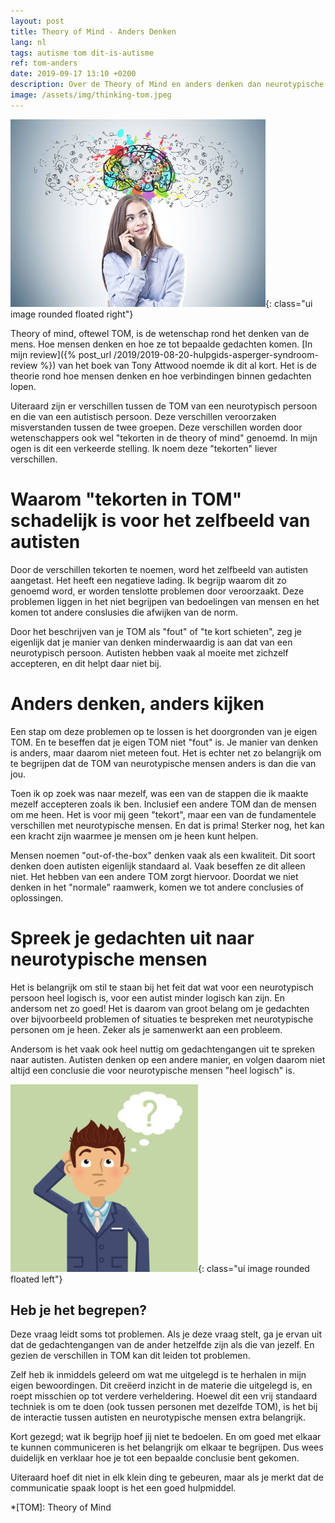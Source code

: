```yaml
---
layout: post
title: Theory of Mind - Anders Denken
lang: nl
tags: autisme tom dit-is-autisme
ref: tom-anders
date: 2019-09-17 13:10 +0200
description: Over de Theory of Mind en anders denken dan neurotypische mensen. Dit is geen gebrek maar kan juist een kwaliteit zijn.
image: /assets/img/thinking-tom.jpeg
---
```

![TOM - Anders Denken](/assets/img/thinking-tom.jpeg){: class="ui image rounded floated right"}

Theory of mind, oftewel TOM, is de wetenschap rond het denken van de mens. Hoe mensen denken en hoe ze tot bepaalde gedachten komen. [In mijn review]({% post_url /2019/2019-08-20-hulpgids-asperger-syndroom-review %}) van het boek van Tony Attwood noemde ik dit al kort. Het is de theorie rond hoe mensen denken en hoe verbindingen binnen gedachten lopen.

Uiteraard zijn er verschillen tussen de TOM van een neurotypisch persoon en die van een autistisch persoon. Deze verschillen veroorzaken misverstanden tussen de twee groepen. Deze verschillen worden door wetenschappers ook wel "tekorten in de theory of mind" genoemd. In mijn ogen is dit een verkeerde stelling. Ik noem deze "tekorten" liever verschillen.

# Waarom "tekorten in TOM" schadelijk is voor het zelfbeeld van autisten

Door de verschillen tekorten te noemen, word het zelfbeeld van autisten aangetast. Het heeft een negatieve lading. Ik begrijp waarom dit zo genoemd word, er worden tenslotte problemen door veroorzaakt. Deze problemen liggen in het niet begrijpen van bedoelingen van mensen en het komen tot andere conslusies die afwijken van de norm.

Door het beschrijven van je TOM als "fout" of "te kort schieten", zeg je eigenlijk dat je manier van denken minderwaardig is aan dat van een neurotypisch persoon. Autisten hebben vaak al moeite met zichzelf accepteren, en dit helpt daar niet bij.

# Anders denken, anders kijken

Een stap om deze problemen op te lossen is het doorgronden van je eigen TOM. En te beseffen dat je eigen TOM niet "fout" is. Je manier van denken is anders, maar daarom niet meteen fout. Het is echter net zo belangrijk om te begrijpen dat de TOM van neurotypische mensen anders is dan die van jou.

Toen ik op zoek was naar mezelf, was een van de stappen die ik maakte mezelf accepteren zoals ik ben. Inclusief een andere TOM dan de mensen om me heen. Het is voor mij geen "tekort", maar een van de fundamentele verschillen met neurotypische mensen. En dat is prima! Sterker nog, het kan een kracht zijn waarmee je mensen om je heen kunt helpen.

Mensen noemen "out-of-the-box" denken vaak als een kwaliteit. Dit soort denken doen autisten eigenlijk standaard al. Vaak beseffen ze dit alleen niet. Het hebben van een andere TOM zorgt hiervoor. Doordat we niet denken in het "normale" raamwerk, komen we tot andere conclusies of oplossingen.

# Spreek je gedachten uit naar neurotypische mensen

Het is belangrijk om stil te staan bij het feit dat wat voor een neurotypisch persoon heel logisch is, voor een autist minder logisch kan zijn. En andersom net zo goed! Het is daarom van groot belang om je gedachten over bijvoorbeeld problemen of situaties te bespreken met neurotypische personen om je heen. Zeker als je samenwerkt aan een probleem.

Andersom is het vaak ook heel nuttig om gedachtengangen uit te spreken naar autisten. Autisten denken op een andere manier, en volgen daarom niet altijd een conclusie die voor neurotypische mensen "heel logisch" is.

![Heb je het begrepen?](/assets/img/questionmarkthink.jpg){: class="ui image rounded floated left"}
## Heb je het begrepen?

Deze vraag leidt soms tot problemen. Als je deze vraag stelt, ga je ervan uit dat de gedachtengangen van de ander hetzelfde zijn als die van jezelf. En gezien de verschillen in TOM kan dit leiden tot problemen.

Zelf heb ik inmiddels geleerd om wat me uitgelegd is te herhalen in mijn eigen bewoordingen. Dit creëerd inzicht in de materie die uitgelegd is, en roept misschien op tot verdere verheldering. Hoewel dit een vrij standaard techniek is om te doen (ook tussen personen met dezelfde TOM), is het bij de interactie tussen autisten en neurotypische mensen extra belangrijk.

Kort gezegd; wat ik begrijp hoef jij niet te bedoelen. En om goed met elkaar te kunnen communiceren is het belangrijk om elkaar te begrijpen. Dus wees duidelijk en verklaar hoe je tot een bepaalde conclusie bent gekomen.

Uiteraard hoef dit niet in elk klein ding te gebeuren, maar als je merkt dat de communicatie spaak loopt is het een goed hulpmiddel.

*[TOM]: Theory of Mind
